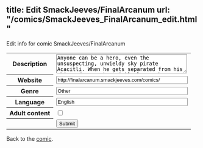 title: Edit SmackJeeves/FinalArcanum
url: "/comics/SmackJeeves_FinalArcanum_edit.html"
---
Edit info for comic SmackJeeves/FinalArcanum

<form name="comic" action="http://gaepostmail.appspot.com/comic/" method="post">
<table class="comicinfo">
<tr>
<th>Description</th><td><textarea name="description" cols="40" rows="3">Anyone can be a hero, even the unsuspecting, unwieldy sky pirate Acacitli. When he gets separated from his ship and crew, he quickly learn there's a little more to life than rum, thievery, and failing a little at life more than he'd care to admit.</textarea></td>
</tr>
<tr>
<th>Website</th><td><input type="text" name="url" value="http://finalarcanum.smackjeeves.com/comics/" size="40"/></td>
</tr>
<tr>
<th>Genre</th><td><input type="text" name="genre" value="Other" size="40"/></td>
</tr>
<tr>
<th>Language</th><td><input type="text" name="language" value="English" size="40"/></td>
</tr>
<tr>
<th>Adult content</th><td><input type="checkbox" name="adult" value="adult" /></td>
</tr>
<tr>
<th></th><td>
<input type="hidden" name="comic" value="SmackJeeves_FinalArcanum" />
<input type="submit" name="submit" value="Submit" />
</td>
</tr>
</table>
</form>

Back to the [comic](SmackJeeves_FinalArcanum.html).
